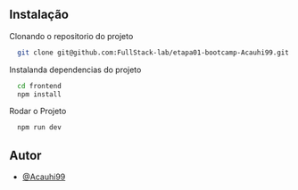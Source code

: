 ## Instalação

Clonando o repositorio do projeto

```bash
  git clone git@github.com:FullStack-lab/etapa01-bootcamp-Acauhi99.git
```

Instalanda dependencias do projeto

```bash
  cd frontend
  npm install
```

Rodar o Projeto

```bash
  npm run dev
```

## Autor

- [@Acauhi99](https://github.com/Acauhi99)
